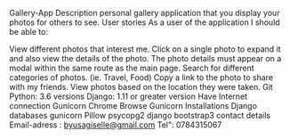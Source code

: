 Gallery-App
Description
personal gallery application that you display your photos for others to see.
User stories
As a user of the application I should be able to:

View different photos that interest me.
Click on a single photo to expand it and also view the details of the photo. The photo details must appear on a modal within the same route as the main page.
Search for different categories of photos. (ie. Travel, Food)
Copy a link to the photo to share with my friends.
View photos based on the location they were taken.
Git
Python: 3.6 versions
Django: 1.11 or greater version
Have Internet connection
Gunicorn
Chrome Browse
Gunicorn
Installations
Django
databases
gunicorn
Pillow
psycopg2
django bootstrap3
contact details
Email-adress : byusagiselle@gmail.com
Tel": 0784315067